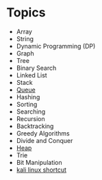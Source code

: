 # Topics

- Array
- String
- Dynamic Programming (DP)
- Graph
- Tree
- Binary Search
- Linked List
- Stack
- [Queue](https://www.geeksforgeeks.org/queue-in-python/)
- Hashing
- Sorting
- Searching
- Recursion
- Backtracking
- Greedy Algorithms
- Divide and Conquer
- [Heap](https://stackoverflow.com/questions/2501457/what-do-i-use-for-a-max-heap-implementation-in-python)
- Trie
- Bit Manipulation
- [kali linux shortcut](https://www.geeksforgeeks.org/kali-linux-shortcut-keys/)
